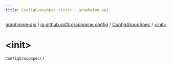 ```yaml
---
title: ConfigGroupSpec.<init> - graphmine-api
---
```


[graphmine-api](../../index.html) / [io.github.sof3.graphmine.config](../index.html) / [ConfigGroupSpec](index.html) / [&lt;init&gt;](./-init-.html)

# &lt;init&gt;

`ConfigGroupSpec()`